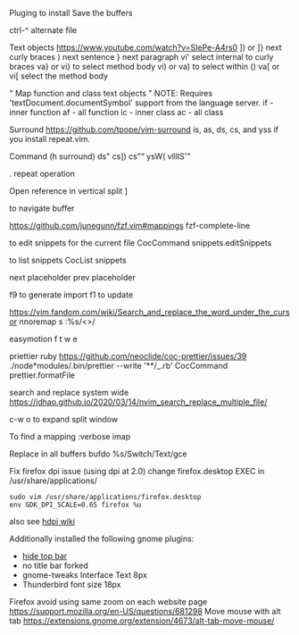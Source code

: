 Pluging to install
Save the buffers

ctrl-^ alternate file

Text objects
https://www.youtube.com/watch?v=SIePe-A4rs0
]) or ]} next curly braces
) next sentence
} next paragraph
vi' select internal to curly braces
va} or vi} to select method body
vi) or va) to select within ()
va[ or vi[ select the method body

" Map function and class text objects
" NOTE: Requires 'textDocument.documentSymbol' support from the language server.
if - inner function
af - all function
ic - inner class
ac - all class

Surround
https://github.com/tpope/vim-surround
is, as, ds, cs, and yss if you install repeat.vim.

Command (h surround)
ds"
cs])
cs"<q>
ysW(
vllllS'

. repeat operation

Open reference in vertical split
<C-w><C-v>]

<leader-b> to navigate buffer

https://github.com/junegunn/fzf.vim#mappings
fzf-complete-line
<c-x><c-l>

to edit snippets for the current file
CocCommand snippets.editSnippets

to list snippets
CocList snippets

<c-j> next placeholder
<c-k> prev placeholder

f9 to generate import f1 to update

https://vim.fandom.com/wiki/Search_and_replace_the_word_under_the_cursor
nnoremap <Leader>s :%s/\<<C-r><C-w>\>/

easymotion
<leader><leader>f
<leader><leader>t
<leader><leader>w
<leader><leader>e

priettier ruby
https://github.com/neoclide/coc-prettier/issues/39
./node\*modules/.bin/prettier --write '\*\*/\_.rb'
CocCommand prettier.formatFile

search and replace system wide
https://jdhao.github.io/2020/03/14/nvim_search_replace_multiple_file/

c-w o to expand split window

To find a mapping
:verbose imap

Replace in all buffers
bufdo %s/Switch/Text/gce

Fix firefox dpi issue (using dpi at 2.0)
change firefox.desktop EXEC in /usr/share/applications/

```
sudo vim /usr/share/applications/firefox.desktop
env GDK_DPI_SCALE=0.65 firefox %u
```

also see [hdpi wiki](https://wiki.archlinux.org/title/HiDPI#Firefox)

Additionally installed the following gnome plugins:

- [hide top bar][1]
- no title bar forked
- gnome-tweaks Interface Text 8px
- Thunderbird font size 18px

[1]: https://extensions.gnome.org/extension/545/hide-top-bar/

Firefox avoid using same zoom on each website page
https://support.mozilla.org/en-US/questions/681298
Move mouse with alt tab
https://extensions.gnome.org/extension/4673/alt-tab-move-mouse/
